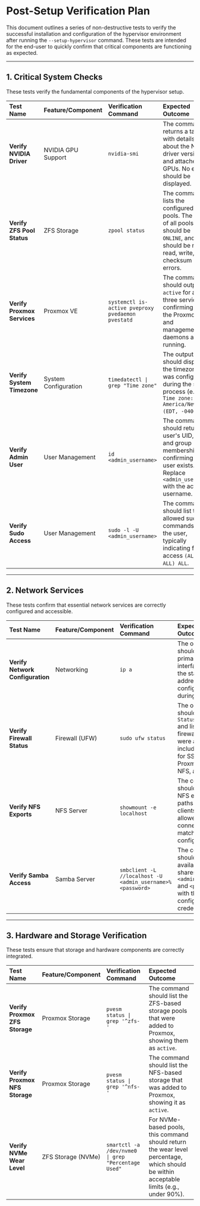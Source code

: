 # Post-Setup Verification Plan

This document outlines a series of non-destructive tests to verify the successful installation and configuration of the hypervisor environment after running the `--setup-hypervisor` command. These tests are intended for the end-user to quickly confirm that critical components are functioning as expected.

---

## 1. Critical System Checks

These tests verify the fundamental components of the hypervisor setup.

| Test Name | Feature/Component | Verification Command | Expected Outcome |
| :--- | :--- | :--- | :--- |
| **Verify NVIDIA Driver** | NVIDIA GPU Support | `nvidia-smi` | The command returns a table with details about the NVIDIA driver version and attached GPUs. No errors should be displayed. |
| **Verify ZFS Pool Status** | ZFS Storage | `zpool status` | The command lists the configured ZFS pools. The state of all pools should be `ONLINE`, and there should be no read, write, or checksum errors. |
| **Verify Proxmox Services** | Proxmox VE | `systemctl is-active pveproxy pvedaemon pvestatd` | The command should output `active` for all three services, confirming that the Proxmox API and management daemons are running. |
| **Verify System Timezone** | System Configuration | `timedatectl \| grep "Time zone"` | The output should display the timezone that was configured during the setup process (e.g., `Time zone: America/New_York (EDT, -0400)`). |
| **Verify Admin User** | User Management | `id <admin_username>` | The command should return the user's UID, GID, and group memberships, confirming the user exists. Replace `<admin_username>` with the actual username. |
| **Verify Sudo Access** | User Management | `sudo -l -U <admin_username>` | The command should list the allowed sudo commands for the user, typically indicating full access `(ALL : ALL) ALL`. |

---

## 2. Network Services

These tests confirm that essential network services are correctly configured and accessible.

| Test Name | Feature/Component | Verification Command | Expected Outcome |
| :--- | :--- | :--- | :--- |
| **Verify Network Configuration** | Networking | `ip a` | The output should show the primary network interface with the static IP address configured during setup. |
| **Verify Firewall Status** | Firewall (UFW) | `sudo ufw status` | The output should show `Status: active` and list the firewall rules that were added, including rules for SSH, Proxmox Web UI, NFS, and Samba. |
| **Verify NFS Exports** | NFS Server | `showmount -e localhost` | The command should list the NFS export paths and the clients that are allowed to connect, matching the configuration. |
| **Verify Samba Access** | Samba Server | `smbclient -L //localhost -U <admin_username>%<password>` | The command should list the available Samba shares. Replace `<admin_username>` and `<password>` with the configured credentials. |

---

## 3. Hardware and Storage Verification

These tests ensure that storage and hardware components are correctly integrated.

| Test Name | Feature/Component | Verification Command | Expected Outcome |
| :--- | :--- | :--- | :--- |
| **Verify Proxmox ZFS Storage** | Proxmox Storage | `pvesm status \| grep '^zfs-'` | The command should list the ZFS-based storage pools that were added to Proxmox, showing them as `active`. |
| **Verify Proxmox NFS Storage** | Proxmox Storage | `pvesm status \| grep '^nfs-'` | The command should list the NFS-based storage that was added to Proxmox, showing it as `active`. |
| **Verify NVMe Wear Level** | ZFS Storage (NVMe) | `smartctl -a /dev/nvme0 \| grep "Percentage Used"` | For NVMe-based pools, this command should return the wear level percentage, which should be within acceptable limits (e.g., under 90%). |
